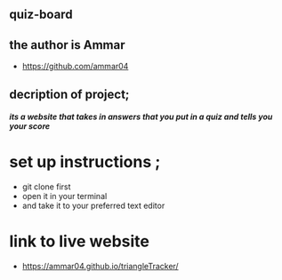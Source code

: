 ## quiz-board
## the author is Ammar
* https://github.com/ammar04
## decription of project;
##### its a website that takes in answers that you put in a quiz and tells you your score
# set up instructions ;
* git clone first
* open it in your terminal
* and take it to your preferred text editor

# link to live website
* https://ammar04.github.io/triangleTracker/
